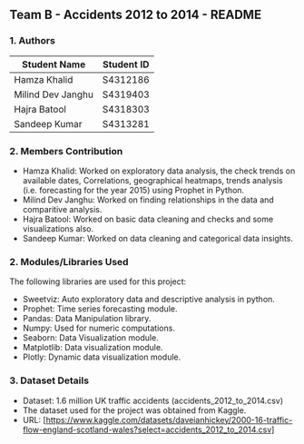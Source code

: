 ## Team B - Accidents 2012 to 2014 - README

### 1. Authors
| Student Name  | Student ID 
| ------------- | ------------- 
|  Hamza Khalid |  S4312186   
|  Milind Dev Janghu |  S4319403   
|  Hajra Batool |  S4318303   
|  Sandeep Kumar |  S4313281   

### 2. Members Contribution
  -  Hamza Khalid: Worked on exploratory data analysis, the check trends on available dates, Correlations, geographical heatmaps, trends analysis (i.e. forecasting for the year 2015) using Prophet in Python.
  -  Milind Dev Janghu: Worked on finding relationships in the data and comparitive analysis.
  -  Hajra Batool: Worked on basic data cleaning and checks and some visualizations also.
  -  Sandeep Kumar: Worked on data cleaning and categorical data insights.

### 2. Modules/Libraries Used
The following libraries are used for this project:
- Sweetviz: Auto exploratory data and descriptive analysis in python.
- Prophet: Time series forecasting module.
- Pandas: Data Manipulation library.
- Numpy: Used for numeric computations.
- Seaborn: Data Visualization module.
- Matplotlib: Data visualization module.
- Plotly: Dynamic data visualization module.

### 3. Dataset Details
- Dataset: 1.6 million UK traffic accidents (accidents_2012_to_2014.csv)
- The dataset used for the project was obtained from Kaggle.
- URL: [https://www.kaggle.com/datasets/daveianhickey/2000-16-traffic-flow-england-scotland-wales?select=accidents_2012_to_2014.csv]
